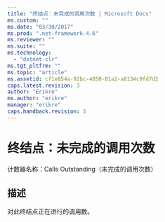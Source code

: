 ```yaml
---
title: "终结点：未完成的调用次数 | Microsoft Docs"
ms.custom: ""
ms.date: "03/30/2017"
ms.prod: ".net-framework-4.6"
ms.reviewer: ""
ms.suite: ""
ms.technology: 
  - "dotnet-clr"
ms.tgt_pltfrm: ""
ms.topic: "article"
ms.assetid: cf1e854a-92bc-4850-81a2-a8134c9fd7d2
caps.latest.revision: 3
author: "Erikre"
ms.author: "erikre"
manager: "erikre"
caps.handback.revision: 3
---
```

# 终结点：未完成的调用次数
计数器名称：Calls Outstanding（未完成的调用次数）  
  
## 描述  
 对此终结点正在进行的调用数。